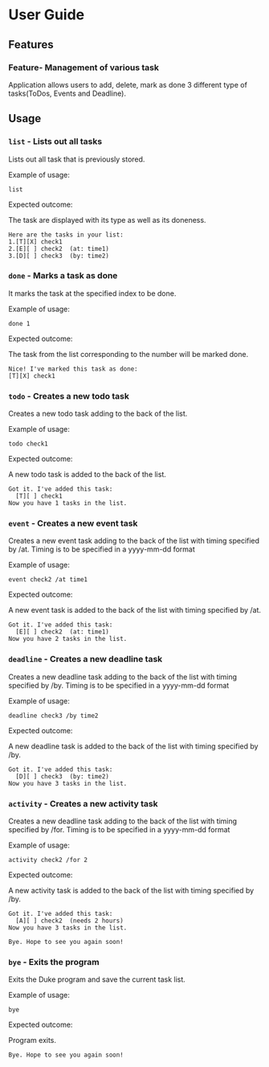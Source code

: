 # User Guide

## Features 

### Feature- Management of various task

Application allows users to add, delete, mark as done 3 different type of tasks(ToDos, Events and Deadline).


## Usage

### `list` - Lists out all tasks

Lists out all task that is previously stored.

Example of usage: 

`list`

Expected outcome:

The task are displayed with its type as well as its doneness.

```
Here are the tasks in your list:
1.[T][X] check1
2.[E][ ] check2  (at: time1)
3.[D][ ] check3  (by: time2)
```

### `done` - Marks a task as done

It marks the task at the specified index to be done.

Example of usage:

`done 1`

Expected outcome: 

The task from the list corresponding to the number will be marked done.

```
Nice! I've marked this task as done:
[T][X] check1
```
### `todo` - Creates a new todo task

Creates a new todo task adding to the back of the list.

Example of usage:

`todo check1`

Expected outcome:

A new todo task is added to the back of the list.

```
Got it. I've added this task:
  [T][ ] check1
Now you have 1 tasks in the list.
```

### `event` - Creates a new event task

Creates a new event task adding to the back of the list with timing specified by /at.
Timing is to be specified in a yyyy-mm-dd format

Example of usage:

`event check2 /at time1`

Expected outcome:

A new event task is added to the back of the list with timing specified by /at.

```
Got it. I've added this task:
  [E][ ] check2  (at: time1)
Now you have 2 tasks in the list.
```

### `deadline` - Creates a new deadline task

Creates a new deadline task adding to the back of the list with timing specified by /by.
Timing is to be specified in a yyyy-mm-dd format

Example of usage:

`deadline check3 /by time2`

Expected outcome:

A new deadline task is added to the back of the list with timing specified by /by.

```
Got it. I've added this task:
  [D][ ] check3  (by: time2)
Now you have 3 tasks in the list.
```

### `activity` - Creates a new activity task

Creates a new deadline task adding to the back of the list with timing specified by /for. 
Timing is to be specified in a yyyy-mm-dd format

Example of usage:

`activity check2 /for 2`

Expected outcome:

A new activity task is added to the back of the list with timing specified by /by.

```
Got it. I've added this task:
  [A][ ] check2  (needs 2 hours)
Now you have 3 tasks in the list.
```

```
Bye. Hope to see you again soon!
```
### `bye` - Exits the program

Exits the Duke program and save the current task list.

Example of usage:

`bye`

Expected outcome:

Program exits.

```
Bye. Hope to see you again soon!
```
